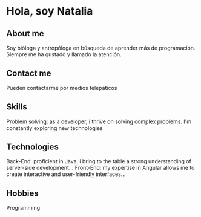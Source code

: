 # Hola, soy Natalia

## About me
Soy bióloga y antropóloga en búsqueda de aprender más de programación. Siempre me ha gustado y llamado la atención.

## Contact me
Pueden contactarme por medios telepáticos

## Skills
Problem solving: as a developer, i thrive on solving complex problems. I'm constantly exploring new technologies

## Technologies
Back-End: proficient in Java, i bring to the table a strong understanding of server-side development...
Front-End: my expertise in Angular allows me to create interactive and user-friendly interfaces...

## Hobbies
Programming
